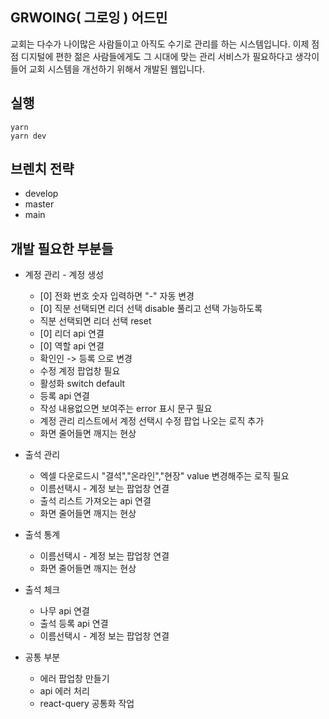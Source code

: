 ## GRWOING( 그로잉 ) 어드민

교회는 다수가 나이많은 사람들이고 아직도 수기로 관리를 하는 시스템입니다. 이제 점점 디지털에 편한 젊은 사람들에게도 그 시대에 맞는 관리 서비스가 필요하다고 생각이 들어 교회 시스템을 개선하기 위해서 개발된 웹입니다.

## 실행

```
yarn
yarn dev
```

## 브렌치 전략

- develop
- master
- main

## 개발 필요한 부분들

- 계정 관리 - 계정 생성

  - [0] 전화 번호 숫자 입력하면 "-" 자동 변경
  - [0] 직분 선택되면 리더 선택 disable 풀리고 선택 가능하도록
  - 직분 선택되면 리더 선택 reset
  - [0] 리더 api 연결
  - [0] 역할 api 연결
  - 확인인 -> 등록 으로 변경
  - 수정 계정 팝업창 필요
  - 활성화 switch default
  - 등록 api 연결
  - 작성 내용없으면 보여주는 error 표시 문구 필요
  - 계정 관리 리스트에서 계정 선택시 수정 팝업 나오는 로직 추가
  - 화면 줄어들면 깨지는 현상

- 출석 관리

  - 엑셀 다운로드시 "결석","온라인","현장" value 변경해주는 로직 필요
  - 이름선택시 - 계정 보는 팝업창 연결
  - 출석 리스트 가져오는 api 연결
  - 화면 줄어들면 깨지는 현상

- 출석 통계

  - 이름선택시 - 계정 보는 팝업창 연결
  - 화면 줄어들면 깨지는 현상

- 출석 체크

  - 나무 api 연결
  - 출석 등록 api 연결
  - 이름선택시 - 계정 보는 팝업창 연결

- 공통 부분
  - 에러 팝업창 만들기
  - api 에러 처리
  - react-query 공통화 작업
